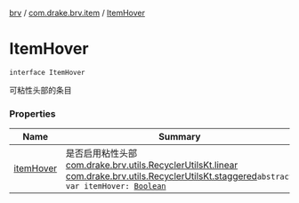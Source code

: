 [brv](../../index.md) / [com.drake.brv.item](../index.md) / [ItemHover](./index.md)

# ItemHover

`interface ItemHover`

可粘性头部的条目

### Properties

| Name | Summary |
|---|---|
| [itemHover](item-hover.md) | 是否启用粘性头部 [com.drake.brv.utils.RecyclerUtilsKt.linear](#) [com.drake.brv.utils.RecyclerUtilsKt.staggered](#)`abstract var itemHover: `[`Boolean`](https://kotlinlang.org/api/latest/jvm/stdlib/kotlin/-boolean/index.html) |
